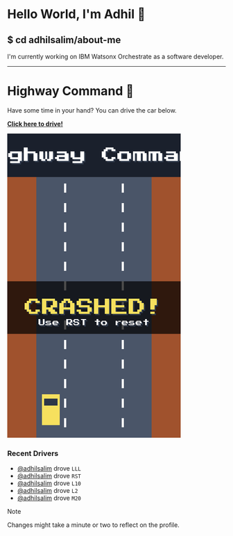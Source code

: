 # Hello World, I'm Adhil 👋

## $ cd adhilsalim/about-me
I'm currently working on IBM Watsonx Orchestrate as a software developer.

---

# Highway Command 🚗

Have some time in your hand? You can drive the car below.

[**Click here to drive!**](https://github.com/adhilsalim/adhilsalim/issues/new?assignees=&labels=drive&template=drive_car.md&title=M5L1)

![Highway Driving Game Banner](highway_banner.png)

### Recent Drivers
- [@adhilsalim](https://github.com/adhilsalim) drove `LLL`
- [@adhilsalim](https://github.com/adhilsalim) drove `RST`
- [@adhilsalim](https://github.com/adhilsalim) drove `L10`
- [@adhilsalim](https://github.com/adhilsalim) drove `L2`
- [@adhilsalim](https://github.com/adhilsalim) drove `M20`

> [!NOTE]
> Changes might take a minute or two to reflect on the profile.
